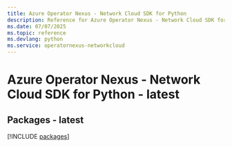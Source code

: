 ```yaml
---
title: Azure Operator Nexus - Network Cloud SDK for Python
description: Reference for Azure Operator Nexus - Network Cloud SDK for Python
ms.date: 07/07/2025
ms.topic: reference
ms.devlang: python
ms.service: operatornexus-networkcloud
---
```

# Azure Operator Nexus - Network Cloud SDK for Python - latest
## Packages - latest
[!INCLUDE [packages](operator-nexus---network-cloud-index.md)]